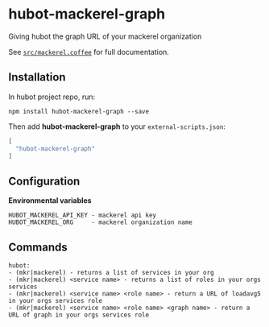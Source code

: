 # hubot-mackerel-graph

Giving hubot the graph URL of your mackerel organization

See [`src/mackerel.coffee`](src/mackerel.coffee) for full documentation.

## Installation

In hubot project repo, run:

`npm install hubot-mackerel-graph --save`

Then add **hubot-mackerel-graph** to your `external-scripts.json`:

```json
[
  "hubot-mackerel-graph"
]
```

## Configuration
**Environmental variables**
```
HUBOT_MACKEREL_API_KEY - mackerel api key
HUBOT_MACKEREL_ORG     - mackerel organization name
```

## Commands

```
hubot:
- (mkr|mackerel) - returns a list of services in your org
- (mkr|mackerel) <service name> - returns a list of roles in your orgs services
- (mkr|mackerel) <service name> <role name> - return a URL of loadavg5 in your orgs services role
- (mkr|mackerel) <service name> <role name> <graph name> - return a URL of graph in your orgs services role

```
